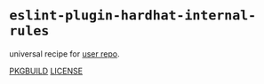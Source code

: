 # `eslint-plugin-hardhat-internal-rules`

universal recipe for [user repo](../themartiancompany/ur).

[PKGBUILD](PKGBUILD)
[LICENSE](COPYING)
